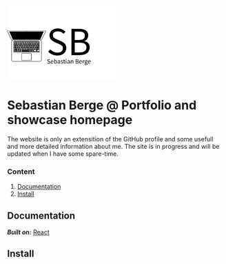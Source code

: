 <img src="./src/assets/images/logo.png" width="50%" style="text-align: center;" />

# Sebastian Berge @ Portfolio and showcase homepage

The website is only an extensition of the GitHub profile and some usefull and more detailed information about me. The site is in progress and will be updated when I have some spare-time.

### Content

1. [Documentation](#documentation)
2. [Install](#install)

## Documentation <a name="documentation"></a>

**_Built on:_** <a href="https://www.reactjs.org">React</a>

## Install <a name="install"></a>
